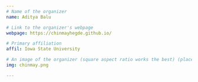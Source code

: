 ```yaml
---
# Name of the organizer
name: Aditya Balu

# Link to the organizer's webpage
webpage: https://chinmayhegde.github.io/

# Primary affiliation
affil: Iowa State University

# An image of the organizer (square aspect ratio works the best) (place in the `assets/img/organizers` directory)
img: chinmay.png

---
```

